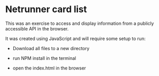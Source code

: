 # Netrunner card list

This was an exercise to access and display information from a publicly accessible API in the browser.

It was created using JavaScript and will require some setup to run:

* Download all files to a new directory

* run NPM install in the terminal

* open the index.html in the browser
